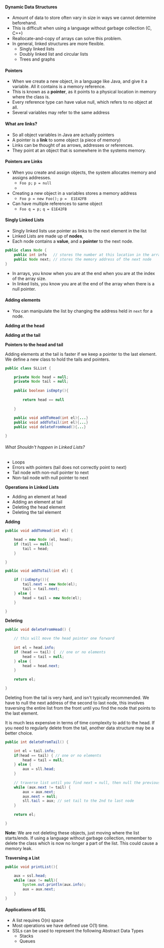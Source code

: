 #### Dynamic Data Structures

- Amount of data to store often vary in size in ways we cannot determine beforehand.
- This is difficult when using a language without garbage collection (C, C++)
- Reallocate-and-copy of arrays can solve this problem. 
- In general, linked structures are more flexible. 
	- Singly linked lists
	- Doubly linked list and circular lists
	- Trees and graphs

#### Pointers

- When we create a new object, in a language like Java, and give it a variable. All it contains is a memory reference. 
- This is known as a **pointer**, as it points to a physical location in memory where the class is. 
- Every reference type can have value null, which refers to no object at all. 
- Several variables may refer to the same address

#### What are links?

- So all object variables in Java are actually pointers
- A pointer is a **link** to some object (a piece of memory)
- Links can be thought of as arrows, addresses or references. 
- They point at an object that is somewhere in the systems memory. 

#### Pointers are Links

- When you create and assign objects, the system allocates memory and assigns addresses. 
	- `Foo p;` `p = null`
	- 
- Creating a new object in a variables stores a memory address
	- `Foo p = new Foo();` `p =  E1E42FB
	`
- Can have multiple references to same object
	- `Foo q = p;` `q = E1E42FB`

#### Singly Linked Lists

- Singly linked lists use pointer as links to the next element in the list
- Linked Lists are made up of **nodes**,
- Each node contains a **value**, and a **pointer** to the next node. 

```java
public class Node {
	public int info   // stores the number at this location in the array
	public Node next; // stores the memory address of the next node	
}
```

- In arrays, you know when you are at the end when you are at the index of the array size.
- In linked lists, you know you are at the end of the array when there is a null pointer. 

#### Adding elements

- You can manipulate the list by changing the address held in `next` for a node. 

**Adding at the head**



**Adding at the tail**

**Pointers to the head and tail**

Adding elements at the tail is faster if we keep a pointer to the last element. We define a new class to hold the tails and pointers.

```java
public class SLList {

	private Node head = null;
	private Node tail = null;
	
	public boolean isEmpty(){
	
		return head == null
	
	}
	
	public void addToHead(int el){...}
	public void addToTail(int el){...}
	public void deleteFromHead(){...}

}
```


###### What Shouldn't happen in Linked Lists?

- Loops
- Errors with pointers (tail does not correctly point to next)
- Tail node with non-null pointer to next
- Non-tail node with null pointer to next

**Operations in Linked Lists**

- Adding an element at head
- Adding an element at tail
- Deleting the head element
- Deleting the tail element

**Adding**

```java
public void addToHead(int el) {

	head = new Node (el, head);
	if (tail == null){
		tail = head;
	}

}
```

```java
public void addToTail(int el) {

	if (!isEmpty()){
		tail.next = new Node(el);
		tail = tail.next;
	} else {
		head = tail = new Node(el);
	}

}
```

**Deleting**

```java
public void deleteFromHead() {

	// this will move the head pointer one forward
	
	int el = head.info; 
	if (head == tail) {  // one or no elements
		head = tail = null;
	} else {
		head = head.next;
	}
	
	return el;

}
```

Deleting from the tail is very hard, and isn't typically recommended. We have to null the next address of the second to last node, this involves traversing the entire list from the front until you find the node that points to the last element.

It is much less expensive in terms of time complexity to add to the head. If you need to regularly delete from the tail, another data structure may be a better choice. 

```java
public int deleteFromTail() {

	int el = tail.info;
	if(head == tail) { // one or no elements
		head = tail = null;
	} else {
		aux = sll.head;
	}
	
	// traverse list until you find next = null, then null the previous node
	while (aux.next != tail) {
		aux = aux.next;
		aux.next = null;
		sll.tail = aux; // set tail to the 2nd to last node
	}
	
	return el;

}
```

**Note:**  We are not deleting these objects, just moving where the list starts/ends. If using a language without garbage collection, remember to delete the class which is now no longer a part of the list. This could cause a memory leak.

**Traversing a List**

```java
public void printList(){

	aux = ssl.head;
	while (aux != null){
		System.out.println(aux.info);
		aux = aux.next;
	}
}
```

#### Applications of SSL

- A list requires O(n) space
- Most operations we have defined use O(1) time. 
- SSLs can be used to represent the following Abstract Data Types
	- Stacks
	- Queues
